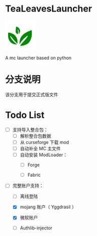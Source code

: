 # TeaLeavesLauncher

<img width="95" src="icon.png" alt="title">

A mc launcher based on python

# 分支说明

该分支用于提交正式版文件

# Todo List

- [ ] 支持导入整合包：
    - [ ] 解析整合包数据
    - [ ] 从 curseforge 下载 mod
    - [ ] 自动补全 MC 主文件
    - [ ] 自动安装 ModLoader：
        - [ ] Forge
        - [ ] Fabric
    

- [ ] 完整账户支持：
    - [ ] 离线登陆
    - [x] mojang 账户（ Yggdrasil ）
    - [x] 微软账户
    - [ ] Authlib-injector
    

